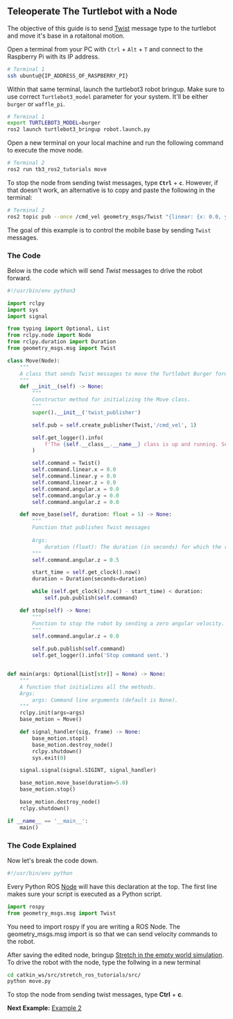 ## Teleoperate The Turtlebot with a Node
<!-- <p align="center">
  <img src="images/move_stretch.gif"/>
</p> -->

The objective of this guide is to send [Twist](https://docs.ros2.org/galactic/api/geometry_msgs/msg/Twist.html) message type to the turtlebot and move it's base in a rotaitonal motion. 


Open a terminal from your PC with `Ctrl` + `Alt` + `T` and connect to the Raspberry Pi with its IP address.
```bash
# Terminal 1 
ssh ubuntu@{IP_ADDRESS_OF_RASPBERRY_PI}
```

Within that same terminal, launch the turtlebot3 robot bringup. Make sure to use correct `Turtlebot3_model` parameter for your system. It'll be either `burger` or `waffle_pi`. 
```bash
# Terminal 1
export TURTLEBOT3_MODEL=burger
ros2 launch turtlebot3_bringup robot.launch.py
```

Open a new terminal on your local machine and run the following command to execute the move node.
```bash
# Terminal 2
ros2 run tb3_ros2_tutorials move
```

To stop the node from sending twist messages, type **`Ctrl`** + **`c`**. However, if that doesn't work, an alternative is to copy and paste the following in the terminal:


```bash
# Terminal 2
ros2 topic pub --once /cmd_vel geometry_msgs/Twist "{linear: {x: 0.0, y: 0.0, z: 0.0}, angular: {x: 0.0, y: 0.0, z: 0.0}}"

```
The goal of this example is to control the mobile base by sending `Twist` messages.

### The Code
Below is the code which will send *Twist* messages to drive the robot forward.

```python
#!/usr/bin/env python3

import rclpy
import sys
import signal

from typing import Optional, List
from rclpy.node import Node
from rclpy.duration import Duration
from geometry_msgs.msg import Twist

class Move(Node):
	"""
	A class that sends Twist messages to move the Turtlebot Burger forward.
	"""
	def __init__(self) -> None:
		"""
		Constructor method for initializing the Move class.
		"""
		super().__init__('twist_publisher')

		self.pub = self.create_publisher(Twist,'/cmd_vel', 1) 

		self.get_logger().info(
			f'The {self.__class__.__name__} class is up and running. Sending Twist commands to the Turtlebot.'
		)

		self.command = Twist()
		self.command.linear.x = 0.0
		self.command.linear.y = 0.0
		self.command.linear.z = 0.0
		self.command.angular.x = 0.0
		self.command.angular.y = 0.0
		self.command.angular.z = 0.0 

	def move_base(self, duration: float = 5) -> None:
		"""
		Function that publishes Twist messages
	
		Args:
			duration (float): The duration (in seconds) for which the robot should move.
		"""
		self.command.angular.z = 0.5

		start_time = self.get_clock().now()
		duration = Duration(seconds=duration)

		while (self.get_clock().now() - start_time) < duration:
			self.pub.publish(self.command)

	def stop(self) -> None:
		"""
		Function to stop the robot by sending a zero angular velocity.
		"""
		self.command.angular.z = 0.0

		self.pub.publish(self.command)
		self.get_logger().info('Stop command sent.')


def main(args: Optional[List[str]] = None) -> None:
	"""
	A function that initializes all the methods.
	Args:
		args: Command line arguments (default is None).
	"""
	rclpy.init(args=args) 
	base_motion = Move()

	def signal_handler(sig, frame) -> None:
		base_motion.stop()
		base_motion.destroy_node()
		rclpy.shutdown()
		sys.exit(0)

	signal.signal(signal.SIGINT, signal_handler)

	base_motion.move_base(duration=5.0) 
	base_motion.stop()

	base_motion.destroy_node()
	rclpy.shutdown()

if __name__ == '__main__':
	main()

```

### The Code Explained

Now let's break the code down.

```python
#!/usr/bin/env python
```
Every Python ROS [Node](http://wiki.ros.org/Nodes) will have this declaration at the top. The first line makes sure your script is executed as a Python script.


```python
import rospy
from geometry_msgs.msg import Twist
```
You need to import rospy if you are writing a ROS Node. The geometry_msgs.msg import is so that we can send velocity commands to the robot.



After saving the edited node, bringup [Stretch in the empty world simulation](gazebo_basics.md). To drive the robot with the node, type the follwing in a new terminal

```bash
cd catkin_ws/src/stretch_ros_tutorials/src/
python move.py
```
To stop the node from sending twist messages, type **Ctrl** + **c**.


**Next Example:** [Example 2](example_2.md)
